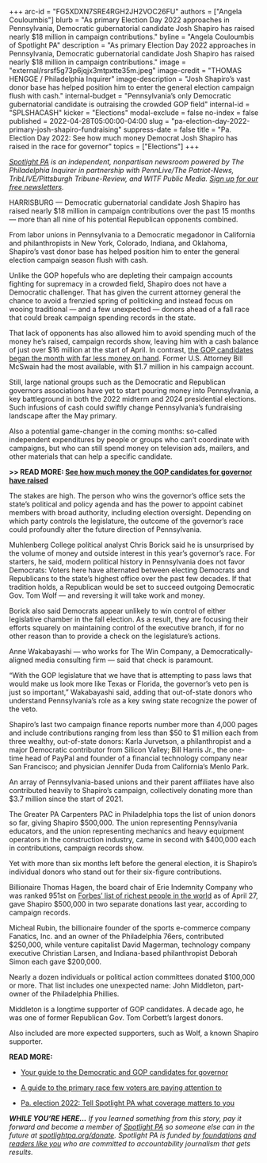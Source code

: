 +++
arc-id = "FG5XDXN7SRE4RGH2JH2VOC26FU"
authors = ["Angela Couloumbis"]
blurb = "As primary Election Day 2022 approaches in Pennsylvania, Democratic gubernatorial candidate Josh Shapiro has raised nearly $18 million in campaign contributions."
byline = "Angela Couloumbis of Spotlight PA"
description = "As primary Election Day 2022 approaches in Pennsylvania, Democratic gubernatorial candidate Josh Shapiro has raised nearly $18 million in campaign contributions."
image = "external/rsrsf5g73p6jqjx3mtpxtte35m.jpeg"
image-credit = "THOMAS HENGGE / Philadelphia Inquirer"
image-description = "Josh Shapiro’s vast donor base has helped position him to enter the general election campaign flush with cash."
internal-budget = "Pennsylvania’s only Democratic gubernatorial candidate is outraising the crowded GOP field"
internal-id = "SPLSHACASH"
kicker = "Elections"
modal-exclude = false
no-index = false
published = 2022-04-28T05:00:00-04:00
slug = "pa-election-day-2022-primary-josh-shapiro-fundraising"
suppress-date = false
title = "Pa. Election Day 2022: See how much money Democrat Josh Shapiro has raised in the race for governor"
topics = ["Elections"]
+++

<a href="https://www.spotlightpa.org/"><i>Spotlight PA</i></a><i> is an independent, nonpartisan newsroom powered by The Philadelphia Inquirer in partnership with PennLive/The Patriot-News, TribLIVE/Pittsburgh Tribune-Review, and WITF Public Media. </i><a href="https://www.spotlightpa.org/newsletters"><i>Sign up for our free newsletters</i></a><i>.</i>

HARRISBURG — Democratic gubernatorial candidate Josh Shapiro has raised nearly $18 million in campaign contributions over the past 15 months&nbsp; — more than all nine of his potential Republican opponents combined.

From labor unions in Pennsylvania to a Democratic megadonor in California and philanthropists in New York, Colorado, Indiana, and Oklahoma, Shapiro’s vast donor base has helped position him to enter the general election campaign season flush with cash.

Unlike the GOP hopefuls who are depleting their campaign accounts fighting for supremacy in a crowded field, Shapiro does not have a Democratic challenger. That has given the current attorney general the chance to avoid a frenzied spring of politicking and instead focus on wooing traditional — and a few unexpected — donors ahead of a fall race that could break campaign spending records in the state.

<script src="https://www.spotlightpa.org/embed.js" async></script><div data-spl-embed-version="1" data-spl-src="https://www.spotlightpa.org/embeds/newsletter/"></div>

That lack of opponents has also allowed him to avoid spending much of the money he’s raised, campaign records show, leaving him with a cash balance of just over $16 million at the start of April. In contrast, <a href="https://www.spotlightpa.org/news/2022/04/pa-primary-governor-election-2022-candidates-fundraising-donations/">the GOP candidates began the month with far less money on hand</a>. Former U.S. Attorney Bill McSwain had the most available, with $1.7 million in his campaign account.

Still, large national groups such as the Democratic and Republican governors associations have yet to start pouring money into Pennsylvania, a key battleground in both the 2022 midterm and 2024 presidential elections. Such infusions of cash could swiftly change Pennsylvania’s fundraising landscape after the May primary.

Also a potential game-changer in the coming months: so-called independent expenditures by people or groups who can’t coordinate with campaigns, but who can still spend money on television ads, mailers, and other materials that can help a specific candidate.

<b>&gt;&gt; READ MORE: </b><a href="https://www.spotlightpa.org/news/2022/04/pa-primary-governor-election-2022-candidates-fundraising-donations/"><b>See how much money the GOP candidates for governor have raised</b></a>

The stakes are high. The person who wins the governor’s office sets the state’s political and policy agenda and has the power to appoint cabinet members with broad authority, including election oversight. Depending on which party controls the legislature, the outcome of the governor’s race could profoundly alter the future direction of Pennsylvania.

Muhlenberg College political analyst Chris Borick said he is unsurprised by the volume of money and outside interest in this year’s governor’s race. For starters, he said, modern political history in Pennsylvania does not favor Democrats: Voters here have alternated between electing Democrats and Republicans to the state’s highest office over the past few decades. If that tradition holds, a Republican would be set to succeed outgoing Democratic Gov. Tom Wolf — and reversing it will take work and money.

Borick also said Democrats appear unlikely to win control of either legislative chamber in the fall election. As a result, they are focusing their efforts squarely on maintaining control of the executive branch, if for no other reason than to provide a check on the legislature’s actions.

Anne Wakabayashi — who works for The Win Company, a Democratically-aligned media consulting firm — said that check is paramount.

“With the GOP legislature that we have that is attempting to pass laws that would make us look more like Texas or Florida, the governor’s veto pen is just so important,” Wakabayashi said, adding that out-of-state donors who understand Pennsylvania’s role as a key swing state recognize the power of the veto.

Shapiro’s last two campaign finance reports number more than 4,000 pages and include contributions ranging from less than $50 to $1 million each from three wealthy, out-of-state donors: Karla Jurvetson, a philanthropist and a major Democratic contributor from Silicon Valley; Bill Harris Jr., the one-time head of PayPal and founder of a financial technology company near San Francisco; and physician Jennifer Duda from California’s Menlo Park.

An array of Pennsylvania-based unions and their parent affiliates have also contributed heavily to Shapiro’s campaign, collectively donating more than $3.7 million since the start of 2021.

The Greater PA Carpenters PAC in Philadelphia tops the list of union donors so far, giving Shapiro $500,000. The union representing Pennsylvania educators, and the union representing mechanics and heavy equipment operators in the construction industry, came in second with $400,000 each in contributions, campaign records show.

Yet with more than six months left before the general election, it is Shapiro’s individual donors who stand out for their six-figure contributions.

<script src="https://www.spotlightpa.org/embed.js" async></script><div data-spl-embed-version="1" data-spl-src="https://www.spotlightpa.org/embeds/donate/"></div>

Billionaire Thomas Hagen, the board chair of Erie Indemnity Company who was ranked 951st on <a href="https://www.forbes.com/billionaires/">Forbes’ list of richest people in the world</a> as of April 27, gave Shapiro $500,000 in two separate donations last year, according to campaign records.

Micheal Rubin, the billionaire founder of the sports e-commerce company Fanatics, Inc. and an owner of the Philadelphia 76ers, contributed $250,000, while venture capitalist David Magerman, technology company executive Christian Larsen, and Indiana-based philanthropist Deborah Simon each gave $200,000.

Nearly a dozen individuals or political action committees donated $100,000 or more. That list includes one unexpected name: John Middleton, part-owner of the Philadelphia Phillies.

Middleton is a longtime supporter of GOP candidates. A decade ago, he was one of former Republican Gov. Tom Corbett’s largest donors.

Also included are more expected supporters, such as Wolf, a known Shapiro supporter.

<b>READ MORE:</b>

- <a href="https://www.spotlightpa.org/news/2022/04/pa-primary-governor-election-2022-candidates-guide/">Your guide to the Democratic and GOP candidates for governor</a>

- <a href="https://www.spotlightpa.org/news/2022/04/pennsylvania-lieutenant-governor-2022-election-guide/">A guide to the primary race few voters are paying attention to</a>

- <a href="https://www.spotlightpa.org/news/2022/02/pennsylvania-election-2022-questions-answers/">Pa. election 2022: Tell Spotlight PA what coverage matters to you</a>

<i><b>WHILE YOU’RE HERE...</b></i><i> If you learned something from this story, pay it forward and become a member of </i><a href="https://www.spotlightpa.org/"><i>Spotlight PA</i></a><i> so someone else can in the future at </i><a href="https://www.spotlightpa.org/donate"><i>spotlightpa.org/donate</i></a><i>. Spotlight PA is funded by</i><a href="https://www.spotlightpa.org/support"><i> foundations</i></a><i> </i><a href="https://www.spotlightpa.org/support"><i>and readers like you</i></a><i> who are committed to accountability journalism that gets results.</i>
